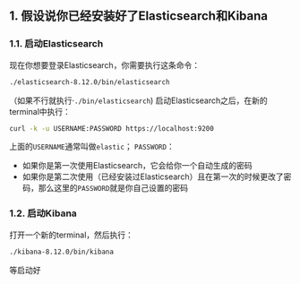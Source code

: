 
## 1. 假设说你已经安装好了Elasticsearch和Kibana
### 1.1. 启动Elasticsearch
现在你想要登录Elasticsearch，你需要执行这条命令：
```bash
./elasticsearch-8.12.0/bin/elasticsearch
```
（如果不行就执行·`./bin/elasticsearch`)
启动Elasticsearch之后，在新的terminal中执行：
```bash
curl -k -u USERNAME:PASSWORD https://localhost:9200
```
上面的`USERNAME`通常叫做`elastic`；
`PASSWORD`：
* 如果你是第一次使用Elasticsearch，它会给你一个自动生成的密码
* 如果你是第二次使用（已经安装过Elasticsearch）且在第一次的时候更改了密码，那么这里的`PASSWORD`就是你自己设置的密码

### 1.2. 启动Kibana
打开一个新的terminal，然后执行：
```bash
./kibana-8.12.0/bin/kibana
```
等启动好







































